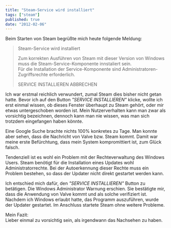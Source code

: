 ```yaml
---
title: "Steam-Service wird installiert"
tags: ["steam"]
published: true
date: "2012-02-06"
---
```


Beim Starten von Steam begrüßte mich heute folgende Meldung:

> Steam-Service wird installiert
> 
> Zum korrekten Ausführen von Steam mit dieser Version von Windows muss die Steam-Service-Komponente innstaliert sein.  
> Für die Installation der Service-Komponente sind Administratoren-Zugriffsrechte erforderlich.
> 
> SERVICE INSTALLIEREN ABBRECHEN

Ich war erstmal reichlich verwundert, zumal Steam dies bisher nicht getan hatte. Bevor ich auf den Button *"SERVICE INSTALLIEREN"* klicke, wollte ich erst einmal wissen, ob dieses Fenster überhaupt zu Steam gehört, oder mir etwas untergeschoben worden ist. Mein Nutzerverhalten kann man zwar als vorsichtig bezeichnen, dennoch kann man nie wissen, was man sich trotzdem eingefangen haben könnte.

Eine Google Suche brachte nichts 100% konkretes zu Tage. Man konnte aber sehen, dass die Nachricht von Valve bzw. Steam kommt. Damit war meine erste Befürchtung, dass mein System kompromittiert ist, zum Glück falsch.

Tendenziell ist es wohl ein Problem mit der Rechteverwaltung des Windows Users. Steam benötigt für die Installation eines Updates wohl Administratorrechte. Bei der Autoerkennung dieser Rechte muss ein Problem bestehen, so dass der Updater nicht direkt gestartet werden kann.

Ich entschied mich dafür, den *"SERVICE INSTALLIEREN"* Button zu betätigen. Die Windows Administrator Warnung erschien. Sie bestätigte mir, dass die Anwendung von Valve kommt und als solche verifiziert ist.  
Nachdem ich Windows erlaubt hatte, das Programm auszuführen, wurde der Updater gestartet. Im Anschluss startete Steam ohne weitere Probleme.

Mein Fazit:  
Lieber einmal zu vorsichtig sein, als irgendwann das Nachsehen zu haben.

